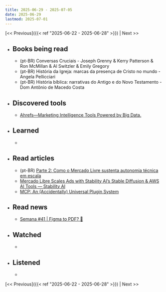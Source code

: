 ```yaml
---
title: 2025-06-29 - 2025-07-05
date: 2025-06-29
lastmod: 2025-07-01
---
```


[<< Previous]({{< ref "2025-06-22 - 2025-06-28" >}}) | Next >>

- ## Books being read
  - (pt-BR) Conversas Cruciais - Joseph Grenny & Kerry Patterson & Ron McMillan
    & Al Switzler & Emily Gregory
  - (pt-BR) História da Igreja: marcas da presença de Cristo no mundo - Angela
    Pellicciari
  - (pt-BR) História bíblica: narrativas do Antigo e do Novo Testamento - Dom
    Antônio de Macedo Costa

- ## Discovered tools
  - [Ahrefs—Marketing Intelligence Tools Powered by Big Data.](https://ahrefs.com)

- ## Learned
  -

- ## Read articles
  - (pt-BR) [Parte 2: Como o Mercado Livre sustenta autonomia técnica em escala](https://www.productgurus.com.br/p/parte-2-produto-sem-pm-como-o-meli)
  - [Mercado Libre Scales Ads with Stability AI’s Stable Diffusion &amp; AWS AI Tools &mdash; Stability AI](https://stability.ai/customer-stories/mercado-libre-achieves-growth-through-stable-diffusion-ai)
  - [MCP: An (Accidentally) Universal Plugin System](https://worksonmymachine.substack.com/p/mcp-an-accidentally-universal-plugin)

- ## Read news
  - [Semana #41 | Figma to PDF? 👀](https://mabreu.substack.com/p/semana-41-figma-to-pdf)

- ## Watched
  -

- ## Listened
  -

[<< Previous]({{< ref "2025-06-22 - 2025-06-28" >}}) | Next >>
